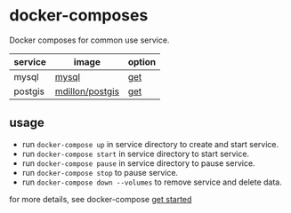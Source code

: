 # docker-composes
Docker composes for common use service.

| service | image | option |
| ------ | ------ | ------ |
| mysql | [mysql](https://hub.docker.com/_/mysql/) | [get](./mysql) |
| postgis | [mdillon/postgis](https://hub.docker.com/r/mdillon/postgis/) | [get](./postgis) |

## usage

- run `docker-compose up` in service directory to create and start service.
- run `docker-compose start` in service directory to start service.
- run `docker-compose pause` in service directory to pause service.
- run `docker-compose stop` to pause service.
- run `docker-compose down --volumes` to remove service and delete data.

for more details, see docker-compose [get started](https://github.com/docker/docker.github.io/blob/master/compose/gettingstarted.md)